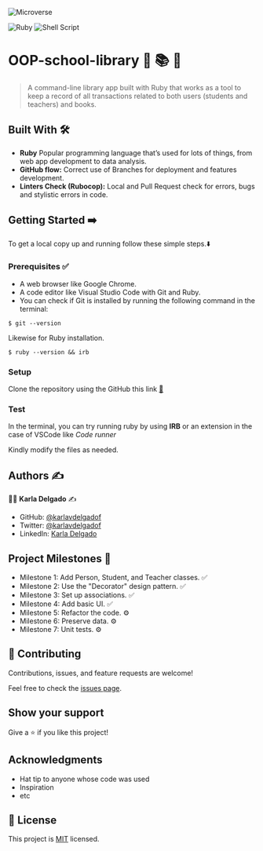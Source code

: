 ![Microverse](https://img.shields.io/badge/-Microverse-%20%236f23ff?style=for-the-badge) 

![Ruby](https://img.shields.io/badge/ruby-%23CC342D.svg?style=for-the-badge&logo=ruby&logoColor=white) ![Shell Script](https://img.shields.io/badge/shell_script-%23121011.svg?style=for-the-badge&logo=gnu-bash&logoColor=white) 

# OOP-school-library 🏫 📚 📝

> A command-line library app built with Ruby that works as a tool to keep a record of all transactions related to both users (students and teachers) and books.


## Built With :hammer_and_wrench: 

- **Ruby** Popular programming language that’s used for lots of things, from web app development to data analysis.
- **GitHub flow:**  Correct use of Branches for deployment and features development.
- **Linters Check (Rubocop):** Local and Pull Request check for errors, bugs and stylistic errors in code.


## Getting Started ➡️

To get a local copy up and running follow these simple steps.:arrow_down:

### Prerequisites ✅
- A web browser like Google Chrome.
- A code editor like Visual Studio Code with Git and Ruby.
- You can check if Git is installed by running the following command in the terminal: 

```
$ git --version
```

Likewise for Ruby installation.

``` 
$ ruby --version && irb
``` 

### Setup

Clone the repository using the GitHub this link [🔗](https://github.com/karlavdelgadof/OOP-school-library.git)


### Test 
In the terminal, you can try running ruby by using **IRB** or an extension in the case of VSCode like *Code runner*

Kindly modify the files as needed.


## Authors :writing_hand:

:woman_technologist:  **Karla Delgado** :writing_hand: 

- GitHub: [@karlavdelgadof](https://github.com/karlavdelgadof)
- Twitter: [@karlavdelgadof](https://twitter.com/karlavdelgadof)
- LinkedIn: [Karla Delgado](https://www.linkedin.com/in/karla-delgado-613a32239/)

## Project Milestones 📌 

- Milestone 1: Add Person, Student, and Teacher classes. ✅
- Milestone 2: Use the "Decorator" design pattern. ✅
- Milestone 3: Set up associations.	✅
- Milestone 4: Add basic UI. ✅
- Milestone 5: Refactor the code. ⚙️
- Milestone 6: Preserve data. ⚙️
- Milestone 7: Unit tests. ⚙️

## 🤝 Contributing

Contributions, issues, and feature requests are welcome!

Feel free to check the [issues page](../../issues/).

## Show your support

Give a ⭐️ if you like this project!

## Acknowledgments

- Hat tip to anyone whose code was used
- Inspiration
- etc

## 📝 License

This project is [MIT](./MIT.md) licensed.